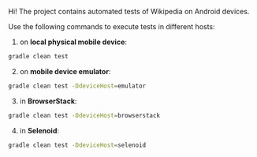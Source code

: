 Hi!
The project contains automated tests of Wikipedia on Android devices.

Use the following commands to execute tests in different hosts:

1. on **local physical mobile device**:
```bash
gradle clean test
```
2. on **mobile device emulator**:
```bash
gradle clean test -DdeviceHost=emulator
```
3. in **BrowserStack**:
```bash
gradle clean test -DdeviceHost=browserstack
```
4. in **Selenoid**:
```bash
gradle clean test -DdeviceHost=selenoid
```
